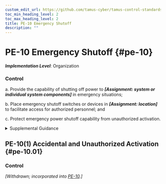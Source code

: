 ```yaml
---
custom_edit_url: https://github.com/tamus-cyber/tamus-control-standards/tree/main/content/tamus.edu/TAMUS_profile.xml
toc_min_heading_level: 2
toc_max_heading_level: 2
title: PE-10 Emergency Shutoff
description: ""
---
```


# PE-10 Emergency Shutoff {#pe-10}

_**Implementation Level**_: Organization

### Control



a. Provide the capability of shutting off power to <strong title="pe-10_odp.01"> <em>[Assignment: system or individual system components]</em> </strong> in emergency situations;

b. Place emergency shutoff switches or devices in <strong title="pe-10_odp.02"> <em>[Assignment: location]</em> </strong> to facilitate access for authorized personnel; and

c. Protect emergency power shutoff capability from unauthorized activation.


<details><summary>Supplemental Guidance</summary>Emergency power shutoff primarily applies to organizational facilities that contain concentrations of system resources, including data centers, mainframe computer rooms, server rooms, and areas with computer-controlled machinery.</details>


## PE-10(1) Accidental and Unauthorized Activation {#pe-10.01}

### Control

<em>[Withdrawn; incorporated into [PE-10](/catalog/pe/pe-10#pe-10).]</em>

